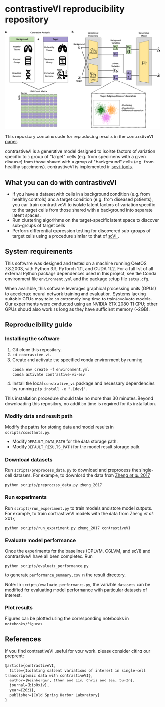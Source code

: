 # contrastiveVI reproducibility repository

<center>
    <img src="./sketch.png?raw=true" width="750">
</center>

This repository contains code for reproducing results in the contrastiveVI [paper](#references).

contrastiveVI is a generative model designed to isolate factors of variation specific to
a group of "target" cells (e.g. from specimens with a given disease) from those shared
with a group of "background" cells (e.g. from healthy specimens). contrastiveVI is
implemented in [scvi-tools](https://scvi-tools.org/).

## What you can do with contrastiveVI

* If you have a dataset with cells in a background condition (e.g. from healthy
controls) and a target condition (e.g. from diseased patients), you can train
contrastiveVI to isolate latent factors of variation specific to the target cells
from those shared with a background into separate latent spaces.
* Run clustering algorithms on the target-specific latent space to discover sub-groups
of target cells
* Perform differential expression testing for discovered sub-groups of target cells
using a procedure similar to that of [scVI
](https://www.nature.com/articles/s41592-018-0229-2).

## System requirements
This software was designed and tested on a machine running CentOS 7.8.2003, with Python 3.9, PyTorch 1.11, and CUDA 11.2. For a full list of all external Python package dependences used in this project, see the Conda environment file `environment.yml` and the package setup file `setup.cfg`.

When available, this software leverages graphical processing units (GPUs) to accelerate neural network training and evaluation. Systems lacking suitable GPUs may take an extremely long time to train/evaluate models. Our experiments were conducted using an NVIDIA RTX 2080 TI GPU; other GPUs should also work as long as they have sufficient memory (~2GB).

## Reproducibility guide

### Installing the software
1. Git clone this repository.
2. `cd contrastive-vi`.
3. Create and activate the specified conda environment by running
    ```
    conda env create -f environment.yml
    conda activate contrastive-vi-env
    ```
4. Install the local `constrative_vi` package and necessary dependencies by running `pip install -e ".[dev]"`.

This installation procedure should take no more than 30 minutes. Beyond downloading this repository, no addition time is required for its installation.

### Modify data and result path
Modify the paths for storing data and model results in `scripts/constants.py`.
* Modify `DEFAULT_DATA_PATH` for the data storage path.
* Modify `DEFAULT_RESULTS_PATH` for the model result storage path.

### Download datasets

Run `scripts/preprocess_data.py` to download and preprocess the single-cell datasets.
For example, to download the data from
[Zheng _et al._ 2017](https://www.nature.com/articles/ncomms14049)
```
python scripts/preprocess_data.py zheng_2017
```

### Run experiments
Run `scripts/run_experiment.py` to train models and store model outputs. For example,
to train contrastiveVI models with the data from Zheng _et al._ 2017,
```
python scripts/run_experiment.py zheng_2017 contrastiveVI
```

### Evaluate model performance
Once the experiments for the baselines (CPLVM, CGLVM, and scVI) and contrastiveVI have
all been completed. Run
```
python scripts/evaluate_performance.py
```
to generate `performance_summary.csv` in the result directory.

Note: In `scripts/evaluate_performance.py`, the variable `datasets` can be modified for
evaluating model performance with particular datasets of interest.

### Plot results
Figures can be plotted using the corresponding notebooks in `notebooks/figures`.

## References

If you find contrastiveVI useful for your work, please consider citing our preprent:

```
@article{contrastiveVI,
  title={Isolating salient variations of interest in single-cell transcriptomic data with contrastiveVI},
  author={Weinberger, Ethan and Lin, Chris and Lee, Su-In},
  journal={bioRxiv},
  year={2021},
  publisher={Cold Spring Harbor Laboratory}
}
```
